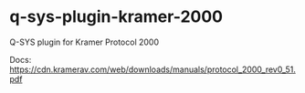 # q-sys-plugin-kramer-2000
Q-SYS plugin for Kramer Protocol 2000

Docs: https://cdn.kramerav.com/web/downloads/manuals/protocol_2000_rev0_51.pdf
